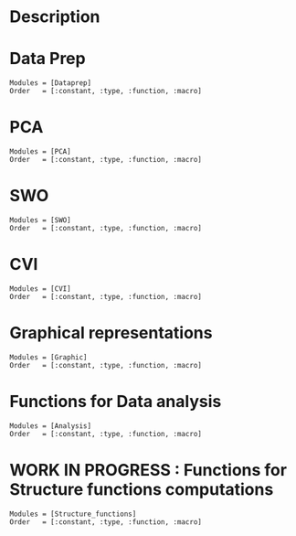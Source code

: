 

# Description <a name="Others"></a>

# Data Prep
```@index
Modules = [Dataprep]
Order   = [:constant, :type, :function, :macro]
```


# PCA
```@index
Modules = [PCA]
Order   = [:constant, :type, :function, :macro]
```

# SWO
```@index
Modules = [SWO]
Order   = [:constant, :type, :function, :macro]
```

# CVI
```@index
Modules = [CVI]
Order   = [:constant, :type, :function, :macro]
```

# Graphical representations
```@index
Modules = [Graphic]
Order   = [:constant, :type, :function, :macro]
```


# Functions for Data analysis
```@index
Modules = [Analysis]
Order   = [:constant, :type, :function, :macro]
```


# WORK IN PROGRESS : Functions for Structure functions computations
```@index
Modules = [Structure_functions]
Order   = [:constant, :type, :function, :macro]
```